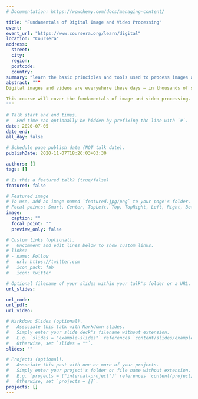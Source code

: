 ```yaml
---
# Documentation: https://wowchemy.com/docs/managing-content/

title: "Fundamentals of Digital Image and Video Processing"
event:
event_url: "https://www.coursera.org/learn/digital"
location: "Coursera"
address:
  street:
  city:
  region:
  postcode:
  country:
summary: "learn the basic principles and tools used to process images and videos, and how to apply them in solving practical problems of commercial and scientific interests."
abstract: """
Digital images and videos are everywhere these days – in thousands of scientific (e.g., astronomical, bio-medical), consumer, industrial, and artistic applications. Moreover they come in a wide range of the electromagnetic spectrum - from visible light and infrared to gamma rays and beyond. The ability to process image and video signals is therefore an incredibly important skill to master for engineering/science students, software developers, and practicing scientists.   Digital image and video processing continues to enable the multimedia technology revolution we are experiencing today. Some important examples of image and video processing include the removal of degradations images suffer during acquisition (e.g., removing blur from a picture of a fast moving car), and the compression and transmission of images and videos (if you watch videos online, or share photos via a social media website, you use this everyday!), for economical storage and efficient transmission. 

This course will cover the fundamentals of image and video processing.  We will provide a mathematical framework to describe and analyze images and videos as two- and three-dimensional signals in the spatial, spatio-temporal, and frequency domains. In this class not only will you learn the theory behind fundamental processing tasks including image/video enhancement, recovery, and compression - but you will also learn how to perform these key processing tasks in practice using state-of-the-art techniques and tools. We will introduce and use a wide variety of such tools – from optimization toolboxes to statistical techniques. Emphasis on the special role sparsity plays in modern image and video processing will also be given.  In all cases, example images and videos pertaining to specific application domains will be utilized.
"""

# Talk start and end times.
#   End time can optionally be hidden by prefixing the line with `#`.
date: 2020-07-05
date_end:
all_day: false

# Schedule page publish date (NOT talk date).
publishDate: 2020-11-07T18:26:03+03:30

authors: []
tags: []

# Is this a featured talk? (true/false)
featured: false

# Featured image
# To use, add an image named `featured.jpg/png` to your page's folder. 
# Focal points: Smart, Center, TopLeft, Top, TopRight, Left, Right, BottomLeft, Bottom, BottomRight.
image:
  caption: ""
  focal_point: ""
  preview_only: false

# Custom links (optional).
#   Uncomment and edit lines below to show custom links.
# links:
# - name: Follow
#   url: https://twitter.com
#   icon_pack: fab
#   icon: twitter

# Optional filename of your slides within your talk's folder or a URL.
url_slides:

url_code:
url_pdf:
url_video:

# Markdown Slides (optional).
#   Associate this talk with Markdown slides.
#   Simply enter your slide deck's filename without extension.
#   E.g. `slides = "example-slides"` references `content/slides/example-slides.md`.
#   Otherwise, set `slides = ""`.
slides: ""

# Projects (optional).
#   Associate this post with one or more of your projects.
#   Simply enter your project's folder or file name without extension.
#   E.g. `projects = ["internal-project"]` references `content/project/deep-learning/index.md`.
#   Otherwise, set `projects = []`.
projects: []
---
```

